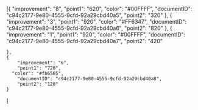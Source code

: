 [{
		"improvement": "8",
		"point1": "620",
  "color": "#00FFFF",
		"documentID": "c94c2177-9e80-4555-9cfd-92a29cbd40a5",
		"point2": "320"
	},
	{
		"improvement": "3",
		"point1": "920",
	  "color": "#FF6347",
		"documentID": "c94c2177-9e80-4555-9cfd-92a29cbd40a6",
		"point2": "820"
	},
	{
		"improvement": "1",
		"point1": "920",
	  "color": "#00FFFF",
		"documentID": "c94c2177-9e80-4555-9cfd-92a29cbd40a7",
		"point2": "420"

	},
	{
		"improvement": "6",
		"point1": "720",
	  "color": "#fb6565",
		"documentID": "c94c2177-9e80-4555-9cfd-92a29cbd40a8",
		"point2": "120"
	}
]


